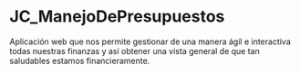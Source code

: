 # JC_ManejoDePresupuestos
Aplicación web que nos permite gestionar de una manera ágil e interactiva todas nuestras finanzas y así obtener una vista general de que tan saludables estamos financieramente.
